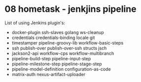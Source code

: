 # 08 hometask - jenkjins pipeline

List of using Jenkins plugin's: 

- docker-plugin ssh-slaves golang ws-cleanup
- credentials credentials-binding locale git
- timestamper pipeline-groovy-lib workflow-basic-steps
- ssh publish-over publish-over-ssh structs jsch
- jackson2-api workflow-cps workflow-multibranch
- pipeline-build-step pipeline-input-step
- pipeline-milestone-step pipeline-stage-step
- pipeline-model-definition configuration-as-code
- matrix-auth nexus-artifact-uploader